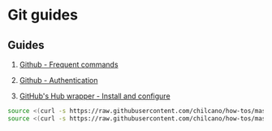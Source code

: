 # Git guides

## Guides

1. [Github - Frequent commands](src/git_frequent_commands.md)

2. [Github - Authentication](src/git_auth_guide.md)

3. [GitHub's Hub wrapper - Install and configure](src/git_and_hub_setting_in_linux.sh)
```sh
source <(curl -s https://raw.githubusercontent.com/chilcano/how-tos/master/src/git_and_hub_setting_in_linux.sh)
source <(curl -s https://raw.githubusercontent.com/chilcano/how-tos/master/src/git_and_hub_setting_in_linux.sh) -u=Chilcano -e=chilcano@intix.info
```
